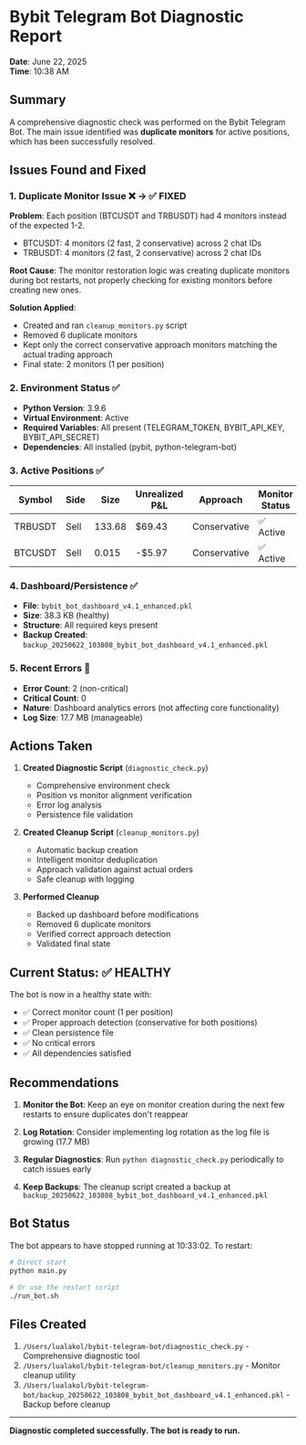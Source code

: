 # Bybit Telegram Bot Diagnostic Report

**Date**: June 22, 2025  
**Time**: 10:38 AM

## Summary

A comprehensive diagnostic check was performed on the Bybit Telegram Bot. The main issue identified was **duplicate monitors** for active positions, which has been successfully resolved.

## Issues Found and Fixed

### 1. Duplicate Monitor Issue ❌ → ✅ FIXED

**Problem**: Each position (BTCUSDT and TRBUSDT) had 4 monitors instead of the expected 1-2.
- BTCUSDT: 4 monitors (2 fast, 2 conservative) across 2 chat IDs
- TRBUSDT: 4 monitors (2 fast, 2 conservative) across 2 chat IDs

**Root Cause**: The monitor restoration logic was creating duplicate monitors during bot restarts, not properly checking for existing monitors before creating new ones.

**Solution Applied**: 
- Created and ran `cleanup_monitors.py` script
- Removed 6 duplicate monitors
- Kept only the correct conservative approach monitors matching the actual trading approach
- Final state: 2 monitors (1 per position)

### 2. Environment Status ✅

- **Python Version**: 3.9.6
- **Virtual Environment**: Active
- **Required Variables**: All present (TELEGRAM_TOKEN, BYBIT_API_KEY, BYBIT_API_SECRET)
- **Dependencies**: All installed (pybit, python-telegram-bot)

### 3. Active Positions ✅

| Symbol | Side | Size | Unrealized P&L | Approach | Monitor Status |
|--------|------|------|----------------|----------|----------------|
| TRBUSDT | Sell | 133.68 | $69.43 | Conservative | ✅ Active |
| BTCUSDT | Sell | 0.015 | -$5.97 | Conservative | ✅ Active |

### 4. Dashboard/Persistence ✅

- **File**: `bybit_bot_dashboard_v4.1_enhanced.pkl`
- **Size**: 38.3 KB (healthy)
- **Structure**: All required keys present
- **Backup Created**: `backup_20250622_103808_bybit_bot_dashboard_v4.1_enhanced.pkl`

### 5. Recent Errors 📝

- **Error Count**: 2 (non-critical)
- **Critical Count**: 0
- **Nature**: Dashboard analytics errors (not affecting core functionality)
- **Log Size**: 17.7 MB (manageable)

## Actions Taken

1. **Created Diagnostic Script** (`diagnostic_check.py`)
   - Comprehensive environment check
   - Position vs monitor alignment verification
   - Error log analysis
   - Persistence file validation

2. **Created Cleanup Script** (`cleanup_monitors.py`)
   - Automatic backup creation
   - Intelligent monitor deduplication
   - Approach validation against actual orders
   - Safe cleanup with logging

3. **Performed Cleanup**
   - Backed up dashboard before modifications
   - Removed 6 duplicate monitors
   - Verified correct approach detection
   - Validated final state

## Current Status: ✅ HEALTHY

The bot is now in a healthy state with:
- ✅ Correct monitor count (1 per position)
- ✅ Proper approach detection (conservative for both positions)
- ✅ Clean persistence file
- ✅ No critical errors
- ✅ All dependencies satisfied

## Recommendations

1. **Monitor the Bot**: Keep an eye on monitor creation during the next few restarts to ensure duplicates don't reappear

2. **Log Rotation**: Consider implementing log rotation as the log file is growing (17.7 MB)

3. **Regular Diagnostics**: Run `python diagnostic_check.py` periodically to catch issues early

4. **Keep Backups**: The cleanup script created a backup at `backup_20250622_103808_bybit_bot_dashboard_v4.1_enhanced.pkl`

## Bot Status

The bot appears to have stopped running at 10:33:02. To restart:

```bash
# Direct start
python main.py

# Or use the restart script
./run_bot.sh
```

## Files Created

1. `/Users/lualakol/bybit-telegram-bot/diagnostic_check.py` - Comprehensive diagnostic tool
2. `/Users/lualakol/bybit-telegram-bot/cleanup_monitors.py` - Monitor cleanup utility
3. `/Users/lualakol/bybit-telegram-bot/backup_20250622_103808_bybit_bot_dashboard_v4.1_enhanced.pkl` - Backup before cleanup

---

**Diagnostic completed successfully. The bot is ready to run.**